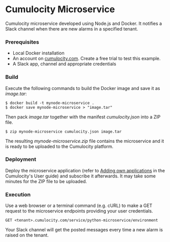 # Cumulocity Microservice 

Cumulocity microservice developed using Node.js and Docker. It notifies a Slack channel when there are new alarms in a specified tenant.

### Prerequisites

*   Local Docker installation
*   An account on [cumulocity.com](https://cumulocity.com). Create a free trial to test this example.
*   A Slack app, channel and appropriate credentials

### Build

Execute the following commands to build the Docker image and save it as *image.tar*:

```shell
$ docker build -t mynode-microservice .
$ docker save mynode-microservice > "image.tar"
```

Then pack *image.tar* together with the manifest *cumulocity.json* into a ZIP file.

```shell
$ zip mynode-microservice cumulocity.json image.tar
```

The resulting *mynode-microservice.zip* file contains the microservice and it is ready to be uploaded to the Cumulocity platform.

### Deployment

Deploy the microservice application (refer to [Adding own applications](https://cumulocity.com/guides/users-guide/administration/#a-name-adding-applications-a-adding-own-applications) in the Cumulocity's User guide) and subscribe it afterwards. It may take some minutes for the ZIP file to be uploaded. 

### Execution

Use a web browser or a terminal command (e.g. cURL) to make a GET request to the microservice endpoints providing your user credentials.

```http
GET <tenant>.cumulocity.com/service/python-microservice/environment
```

Your Slack channel will get the posted messages every time a new alarm is raised on the tenant.
